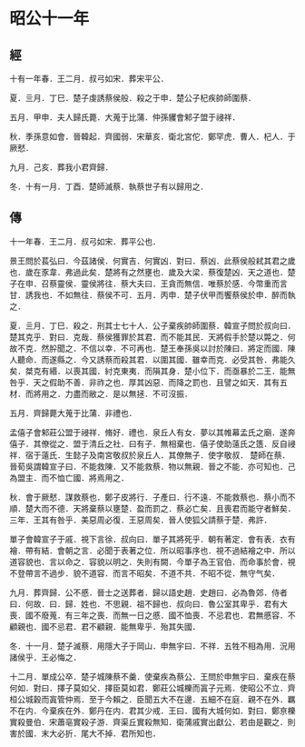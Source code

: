# 昭公十一年
## 經

十有一年春．王二月．叔弓如宋．葬宋平公．

夏．亖月．丁巳．楚子虔誘蔡侯般．殺之于申．楚公子杞疾帥師圍蔡．

五月．甲申．夫人歸氏薨．大蒐于比蒲．仲孫貜會邾子盟于祲祥．

秋．季孫意如會．晉韓起．齊國弱．宋華亥．衛北宮佗．鄭罕虎．曹人．杞人．于厥憖．

九月．己亥．葬我小君齊歸．

冬．十有一月．丁酉．楚師滅蔡．執蔡世子有以歸用之．

## 傳

十一年春．王二月．叔弓如宋．葬平公也．

景王問於萇弘曰．今茲諸侯．何實吉．何實凶．對曰．蔡凶．此蔡侯般弒其君之歲也．歲在豕韋．弗過此矣．楚將有之然壅也．歲及大梁．蔡復楚凶．天之道也．楚子在申．召蔡靈侯．靈侯將往．蔡大夫曰．王貪而無信．唯蔡於感．今幣重而言甘．誘我也．不如無往．蔡侯不可．五月．丙申．楚子伏甲而饗蔡侯於申．醉而執之．

夏．亖月．丁巳．殺之．刑其士七十人．公子棄疾帥師圍蔡．韓宣子問於叔向曰．楚其克乎．對曰．克哉．蔡侯獲罪於其君．而不能其民．天將假手於楚以斃之．何故不克．然肸聞之．不信以幸．不可再也．楚王奉孫吳以討於陳曰．將定而國．陳人聽命．而遂縣之．今又誘蔡而殺其君．以圍其國．雖幸而克．必受其咎．弗能久矣．桀克有緡．以喪其國．紂克東夷．而隕其身．楚小位下．而亟暴於二王．能無咎乎．天之假助不善．非祚之也．厚其凶惡．而降之罰也．且譬之如天．其有五材．而將用之．力盡而敝之．是以無拯．不可沒振．

五月．齊歸薨大蒐于比蒲．非禮也．

孟僖子會邾莊公盟于祲祥．脩好．禮也．泉丘人有女．夢以其帷幕孟氏之廟．遂奔僖子．其僚從之．盟于清丘之社．曰有子．無相棄也．僖子使助薳氏之簉．反自祲祥．宿于薳氏．生懿子及南宮敬叔於泉丘人．其僚無子．使字敬叔． 楚師在蔡．晉荀吳謂韓宣子曰．不能救陳．又不能救蔡．物以無親．晉之不能．亦可知也．己為盟主．而不恤亡國．將焉用之．

秋．會于厥憖．謀救蔡也．鄭子皮將行．子產曰．行不遠．不能救蔡也．蔡小而不順．楚大而不德．天將棄蔡以壅楚．盈而罰之．蔡必亡矣．且喪君而能守者鮮矣．三年．王其有咎乎．美惡周必復．王惡周矣．晉人使狐父請蔡于楚．弗許．

單子會韓宣子于戚．視下言徐．叔向曰．單子其將死乎．朝有著定．會有表．衣有襘．帶有結．會朝之言．必聞于表著之位．所以昭事序也．視不過結襘之中．所以道容貌也．言以命之．容貌以明之．失則有闕．今單子為王官伯．而命事於會．視不登帶言不過步．貌不道容．而言不昭矣．不道不共．不昭不從．無守气矣．

九月．葬齊歸．公不慼．晉士之送葬者．歸以語史趙．史趙曰．必為魯郊．侍者曰．何故．曰．歸．姓也．不思親．祖不歸也．叔向曰．魯公室其卑乎．君有大喪．國不廢蒐．有三年之喪．而無一日之慼．國不恤喪．不忌君也．君無慼容．不顧親也．國不忌君．君不顧親．能無卑乎．殆其失國．

冬．十一月．楚子滅蔡．用隱大子于岡山．申無宇曰．不祥．五牲不相為用．況用諸侯乎．王必悔之．

十二月．單成公卒．楚子城陳蔡不羹．使棄疾為蔡公．王問於申無宇曰．棄疾在蔡何如．對曰．擇子莫如父．擇臣莫如君．鄭莊公城櫟而寘子元焉．使昭公不立．齊桓公城穀而寘管仲焉．至于今賴之．臣聞五大不在邊．五細不在庭．親不在外．羈不在内．今棄疾在外．鄭丹在内．君其少戒．王曰．國有大城何如．對曰．鄭亰櫟實殺曼伯．宋蕭亳實殺子游．齊渠丘實殺無知．衛蒲戚實出獻公．若由是觀之．則害於國．末大必折．尾大不掉．君所知也．

